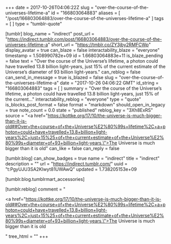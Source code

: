 +++
date = 2017-10-26T04:06:22Z
slug = "over-the-course-of-the-universes-lifetime-a"
id = "166803064883"
aliases = [ "/post/166803064883/over-the-course-of-the-universes-lifetime-a" ]
tags = [ ]
type = "tumblr-quote"

[tumblr]
blog_name = "indirect"
post_url = "https://indirect.tumblr.com/post/166803064883/over-the-course-of-the-universes-lifetime-a"
short_url = "https://tmblr.co/ZY3jby2RMFCWp"
display_avatar = true
can_blaze = false
interactability_blaze = "everyone"
timestamp = 1.508990782e+09
id = 1.66803064883e+11
is_blaze_pending = false
text = "Over the course of the Universe’s lifetime, a photon could have travelled 13.8 billion light-years, just 15% of the current estimate of the Universe’s diameter of 93 billion light-years."
can_reblog = false
can_send_in_message = true
is_blazed = false
slug = "over-the-course-of-the-universes-lifetime-a"
date = "2017-10-26 04:06:22 GMT"
id_string = "166803064883"
tags = [ ]
summary = "Over the course of the Universe’s lifetime, a photon could have travelled 13.8 billion light-years, just 15% of the current..."
interactability_reblog = "everyone"
type = "quote"
is_blocks_post_format = false
format = "markdown"
should_open_in_legacy = true
note_count = 0.0
state = "published"
reblog_key = "3Xh8ExRS"
source = "<a href=\"https://kottke.org/17/10/the-universe-is-much-bigger-than-it-is-old##Over+the+course+of+the+Universe%E2%80%99s+lifetime%2C+a+photon+could+have+travelled+13.8+billion+light-years%2C+just+15%25+of+the+current+estimate+of+the+Universe%E2%80%99s+diameter+of+93+billion+light-years.\">The Universe is much bigger than it is old</a>"
can_like = false
can_reply = false

[tumblr.blog]
can_show_badges = true
name = "indirect"
title = "indirect"
description = ""
url = "https://indirect.tumblr.com/"
uuid = "t:PgyUJU3SA2Klwyt81UWAwQ"
updated = 1.738205153e+09

[tumblr.blog.tumblrmart_accessories]

[tumblr.reblog]
comment = "<p><a href=\"https://kottke.org/17/10/the-universe-is-much-bigger-than-it-is-old##Over+the+course+of+the+Universe%E2%80%99s+lifetime%2C+a+photon+could+have+travelled+13.8+billion+light-years%2C+just+15%25+of+the+current+estimate+of+the+Universe%E2%80%99s+diameter+of+93+billion+light-years.\">The Universe is much bigger than it is old</a></p>"
tree_html = ""
+++
